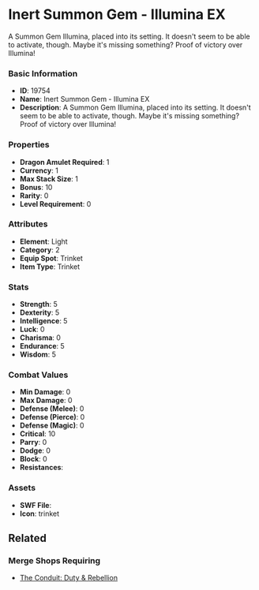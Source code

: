 # Inert Summon Gem - Illumina EX

A Summon Gem Illumina, placed into its setting. It doesn't seem to be able to activate, though. Maybe it's missing something? Proof of victory over Illumina!

### Basic Information

- **ID**: 19754
- **Name**: Inert Summon Gem - Illumina EX
- **Description**: A Summon Gem Illumina, placed into its setting. It doesn&#039;t seem to be able to activate, though. Maybe it&#039;s missing something? Proof of victory over Illumina!

### Properties

- **Dragon Amulet Required**: 1
- **Currency**: 1
- **Max Stack Size**: 1
- **Bonus**: 10
- **Rarity**: 0
- **Level Requirement**: 0

### Attributes

- **Element**: Light
- **Category**: 2
- **Equip Spot**: Trinket
- **Item Type**: Trinket

### Stats

- **Strength**: 5
- **Dexterity**: 5
- **Intelligence**: 5
- **Luck**: 0
- **Charisma**: 0
- **Endurance**: 5
- **Wisdom**: 5

### Combat Values

- **Min Damage**: 0
- **Max Damage**: 0
- **Defense (Melee)**: 0
- **Defense (Pierce)**: 0
- **Defense (Magic)**: 0
- **Critical**: 10
- **Parry**: 0
- **Dodge**: 0
- **Block**: 0
- **Resistances**: 

### Assets

- **SWF File**: 
- **Icon**: trinket

## Related

### Merge Shops Requiring

- [The Conduit: Duty & Rebellion](../merge-shops/323-the-conduit-duty-rebellion.md)

